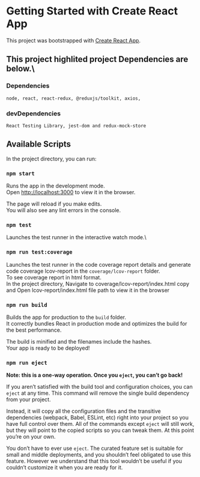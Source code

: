 # Getting Started with Create React App

This project was bootstrapped with [Create React App](https://github.com/facebook/create-react-app).
## This project highlited project Dependencies are below.\

### Dependencies
    node, react, react-redux, @reduxjs/toolkit, axios,  
### devDependencies
    React Testing Library, jest-dom and redux-mock-store 

## Available Scripts

In the project directory, you can run:

### `npm start`

Runs the app in the development mode.\
Open [http://localhost:3000](http://localhost:3000) to view it in the browser.

The page will reload if you make edits.\
You will also see any lint errors in the console.

### `npm test`

Launches the test runner in the interactive watch mode.\

### `npm run test:coverage`

Launches the test runner in the code coverage report details and generate code coverage lcov-report in the `coverage/lcov-report` folder.\
To see coverage report in html format.\
In the project directory, Navigate to coverage/lcov-report/index.html
copy and Open lcov-report/index.html file path to view it in the browser


### `npm run build`

Builds the app for production to the `build` folder.\
It correctly bundles React in production mode and optimizes the build for the best performance.

The build is minified and the filenames include the hashes.\
Your app is ready to be deployed!

### `npm run eject`

**Note: this is a one-way operation. Once you `eject`, you can’t go back!**

If you aren’t satisfied with the build tool and configuration choices, you can `eject` at any time. This command will remove the single build dependency from your project.

Instead, it will copy all the configuration files and the transitive dependencies (webpack, Babel, ESLint, etc) right into your project so you have full control over them. All of the commands except `eject` will still work, but they will point to the copied scripts so you can tweak them. At this point you’re on your own.

You don’t have to ever use `eject`. The curated feature set is suitable for small and middle deployments, and you shouldn’t feel obligated to use this feature. However we understand that this tool wouldn’t be useful if you couldn’t customize it when you are ready for it.
